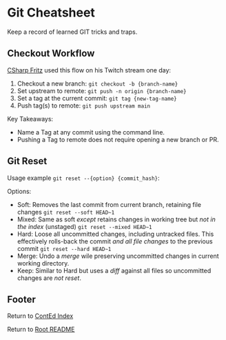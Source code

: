 # Git Cheatsheet

Keep a record of learned GIT tricks and traps.

## Checkout Workflow

[CSharp Fritz](https://twitch.tv/csharpfritz) used this flow on his Twitch stream one day:

1. Checkout a new branch: `git checkout -b {branch-name}`
1. Set upstream to remote: `git push -n origin {branch-name}`
1. Set a tag at the current commit: `git tag {new-tag-name}`
1. Push tag(s) to remote: `git push upstream main`

Key Takeaways:

- Name a Tag at any commit using the command line.
- Pushing a Tag to remote does not require opening a new branch or PR.

## Git Reset

Usage example `git reset --{option} {commit_hash}`:

Options:

- Soft: Removes the last commit from current branch, retaining file changes `git reset --soft HEAD~1`
- Mixed: Same as soft _except_ retains changes in working tree but _not in the index_ (unstaged) `git reset --mixed HEAD~1`
- Hard: Loose all uncommitted changes, including untracked files. This effectively rolls-back the commit _and all file changes_ to the previous commit `git reset --hard HEAD~1`
- Merge: Undo a _merge_ wile preserving uncommitted changes in current working directory.
- Keep: Similar to Hard but uses a _diff_ against all files so uncommitted changes are _not reset_.

## Footer

Return to [ContEd Index](../conted-index.md)

Return to [Root README](../../README.md)
